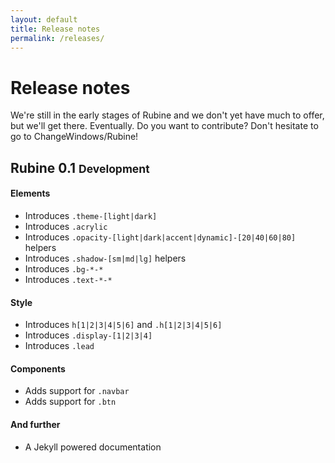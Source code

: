 ```yaml
---
layout: default
title: Release notes
permalink: /releases/
---
```


# Release notes
<p class="lead">We're still in the early stages of Rubine and we don't yet have much to offer, but we'll get there. Eventually. Do you want to contribute? Don't hesitate to go to ChangeWindows/Rubine!</p>

## Rubine 0.1 <small>Development</small>

#### Elements
* Introduces `.theme-[light|dark]`
* Introduces `.acrylic`
* Introduces `.opacity-[light|dark|accent|dynamic]-[20|40|60|80]` helpers
* Introduces `.shadow-[sm|md|lg]` helpers
* Introduces `.bg-*-*`
* Introduces `.text-*-*`

#### Style
* Introduces `h[1|2|3|4|5|6]` and `.h[1|2|3|4|5|6]`
* Introduces `.display-[1|2|3|4]`
* Introduces `.lead`

#### Components
* Adds support for `.navbar`
* Adds support for `.btn`

#### And further
* A Jekyll powered documentation
